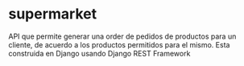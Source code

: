 # supermarket
API que permite generar una order de pedidos de productos para un cliente, de acuerdo a los productos permitidos para el mismo. Esta construida en Django usando Django REST Framework 
